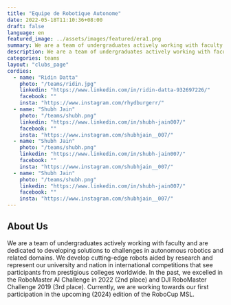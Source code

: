 ```yaml
---
title: "Equipe de Robotique Autonome"
date: 2022-05-18T11:10:36+08:00
draft: false
language: en
featured_image: ../assets/images/featured/era1.png
summary: We are a team of undergraduates actively working with faculty and are dedicated to developing solutions to challenges in autonomous robotics and related domains. We develop cutting-edge robots aided by research and represent our university and nation in international competitions that see participants from prestigious colleges worldwide.
description: We are a team of undergraduates actively working with faculty and are dedicated to developing solutions to challenges in autonomous robotics and related domains. We develop cutting-edge robots aided by research and represent our university and nation in international competitions that see participants from prestigious colleges worldwide. In the past, we excelled in the RoboMaster AI Challenge in 2022 (2nd place) and DJI RoboMaster Challenge 2019 (3rd place). Currently, we are working towards our first participation in the upcoming (2024) edition of the RoboCup MSL.
categories: teams
layout: "clubs_page"
cordies:
  - name: "Ridin Datta"
    photo: "/teams/ridin.jpg"
    linkedin: "https://www.linkedin.com/in/ridin-datta-932697226/"
    facebook: ""
    insta: "https://www.instagram.com/rhydburgerr/"
  - name: "Shubh Jain"
    photo: "/teams/shubh.png"
    linkedin: "https://www.linkedin.com/in/shubh-jain007/"
    facebook: ""
    insta: "https://www.instagram.com/shubhjain__007/"
  - name: "Shubh Jain"
    photo: "/teams/shubh.png"
    linkedin: "https://www.linkedin.com/in/shubh-jain007/"
    facebook: ""
    insta: "https://www.instagram.com/shubhjain__007/"
  - name: "Shubh Jain"
    photo: "/teams/shubh.png"
    linkedin: "https://www.linkedin.com/in/shubh-jain007/"
    facebook: ""
    insta: "https://www.instagram.com/shubhjain__007/"
---
```

## About Us
We are a team of undergraduates actively working with faculty and are dedicated to developing solutions to challenges in autonomous robotics and related domains. We develop cutting-edge robots aided by research and represent our university and nation in international competitions that see participants from prestigious colleges worldwide. In the past, we excelled in the RoboMaster AI Challenge in 2022 (2nd place) and DJI RoboMaster Challenge 2019 (3rd place). Currently, we are working towards our first participation in the upcoming (2024) edition of the RoboCup MSL.